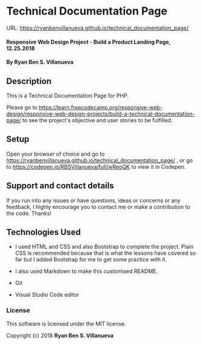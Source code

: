 # Technical Documentation Page
URL: https://ryanbenvillanueva.github.io/technical_documentation_page/

#### Responsive Web Design Project - Build a Product Landing Page, 12.25.2018

#### By **Ryan Ben S. Villanueva**

## Description

This is a Technical Documentation Page for PHP. 

Please go to https://learn.freecodecamp.org/responsive-web-design/responsive-web-design-projects/build-a-technical-documentation-page/ to see the project's objective and user stories to be fulfilled.

## Setup

Open your browser of choice and go to
https://ryanbenvillanueva.github.io/technical_documentation_page/ , or go to
https://codepen.io/RBSVillanueva/full/wReoQK to view it in Codepen.

## Support and contact details

If you run into any issues or have questions, ideas or concerns or any feedback, I highly encourage you to contact me or make a contribution to the code. Thanks!

## Technologies Used
* I used HTML and CSS and also Bootstrap to complete the project. Plain CSS is recommended because that is what the lessons have covered so far but I added Bootstrap for me to get some practice with it.

* I also used Markdown to make this customised README.

* Git

* Visual Studio Code editor

### License

This software is licensed under the MIT license.

Copyright (c) 2018 **Ryan Ben S. Villanueva**